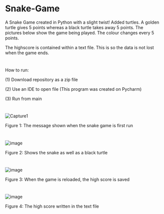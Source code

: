 # Snake-Game
A Snake Game created in Python with a slight twist! Added turtles. A golden turtle gives 5 points whereas a black turtle takes away 5 points. The pictures below show the game being played. The colour changes every 5 points.

The highscore is contained within a text file. This is so the data is not lost when the game ends.
#
How to run:

(1) Download repository as a zip file

(2) Use an IDE to open file (This program was created on Pycharm)

(3) Run from main

#

![Capture1](https://user-images.githubusercontent.com/96390217/183488399-2fa3b85f-fd50-4764-bdf7-1f451c819550.PNG)

Figure 1: The message shown when the snake game is first run
#
#
![image](https://user-images.githubusercontent.com/96390217/184227445-e34ecf55-89e8-431d-a85f-ff2c7366b529.png)


Figure 2: Shows the snake as well as a black turtle
#
#

![image](https://user-images.githubusercontent.com/96390217/184227704-27b890fb-87f7-430c-8771-10e235cc2ca0.png)

Figure 3: When the game is reloaded, the high score is saved
#
#

![image](https://user-images.githubusercontent.com/96390217/184227942-c2c13d7a-70df-4a58-b1f8-3209fb70de38.png)

Figure 4: The high score written in the text file



